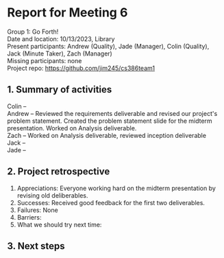 # Report for Meeting 6
Group 1: Go Forth! <br>
Date and location: 10/13/2023, Library <br>
Present participants: Andrew (Quality), Jade (Manager), Colin (Quality), Jack (Minute Taker), Zach (Manager) <br>
Missing participants: none <br>
Project repo: https://github.com/jim245/cs386team1 <br>

## 1. Summary of activities
Colin – <br>
Andrew – Reviewed the requirements deliverable and revised our project's problem statement. Created the problem statement slide for the midterm presentation. Worked on Analysis deliverable. <br>
Zach –  Worked on Analysis deliverable, reviewed inception deliverable <br>
Jack – <br>
Jade – <br>

## 2. Project retrospective
  1. Appreciations: Everyone working hard on the midterm presentation by revising old deliberables. <br>
  2. Successes: Received good feedback for the first two deliverables. <br>
  3. Failures: None <br>
  4. Barriers: <br>
  5. What we should try next time: <br>

## 3. Next steps
